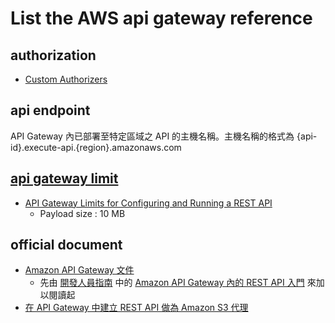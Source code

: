 # List the AWS api gateway reference

## authorization
  - [Custom Authorizers](https://rickhw.github.io/2018/02/04/AWS/Study-Notes-API-Gateway-Custom-Authorizer-using-Lambda/)

## api endpoint
API Gateway 內已部署至特定區域之 API 的主機名稱。主機名稱的格式為 {api-id}.execute-api.{region}.amazonaws.com

## [api gateway limit](https://docs.aws.amazon.com/en_us/apigateway/latest/developerguide/limits.html#api-gateway-limits)
  - [API Gateway Limits for Configuring and Running a REST API](https://docs.aws.amazon.com/en_us/apigateway/latest/developerguide/limits.html#api-gateway-limits)
    - Payload size : 10 MB

## official document
  - [Amazon API Gateway 文件](https://docs.aws.amazon.com/apigateway/index.html#lang/zh_tw)
    - 先由 [開發人員指南](https://docs.aws.amazon.com/zh_tw/apigateway/latest/developerguide/welcome.html) 中的 [Amazon API Gateway 內的 REST API 入門](https://docs.aws.amazon.com/zh_tw/apigateway/latest/developerguide/getting-started.html) 來加以閱讀起
  - [在 API Gateway 中建立 REST API 做為 Amazon S3 代理](https://docs.aws.amazon.com/zh_tw/apigateway/latest/developerguide/integrating-api-with-aws-services-s3.html)

